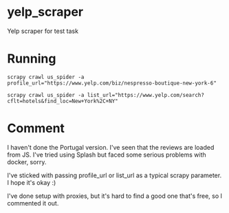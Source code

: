 # yelp_scraper
Yelp scraper for test task

# Running
```scrapy crawl us_spider -a profile_url="https://www.yelp.com/biz/nespresso-boutique-new-york-6"```

```scrapy crawl us_spider -a list_url="https://www.yelp.com/search?cflt=hotels&find_loc=New+York%2C+NY"```

# Comment
I haven't done the Portugal version. I've seen that the reviews are loaded from JS. I've tried using Splash but faced some serious problems with docker, sorry. 

I've sticked with passing profile_url or list_url as a typical scrapy parameter. I hope it's okay :) 

I've done setup with proxies, but it's hard to find a good one that's free, so I commented it out. 